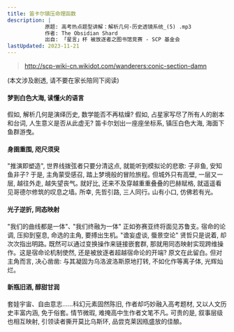 ```yaml
---
title: 笛卡尔镇压命理函数
description: |
            原题: 高考热点题型讲解：解析几何-历史透镜系统_(5) .mp3
            作者: The Obsidian Shard
            出自: 「星言」杯 被放逐者之图书馆竞赛 - SCP 基金会
lastUpdated: 2023-11-21
---
```


> http://scp-wiki-cn.wikidot.com/wanderers:conic-section-damn

 (本文涉及剧透, 请不要在家长陪同下阅读) 

#### 梦到白色大海, 读懂火的语言

假如, 解析几何是演绎历史, 数学能否不再枯燥? 假如, 占星家写尽了所有人的剧本和台词, 人生意义是否从此虚无? 笛卡尔划出一座座坐标系, 镇压白色大海, 海面下鱼群游曳｡ 

#### 身圉重围, 咫尺须臾
"推演即塑造", 世界线拨弦者只要分清这点, 就能听到模拟论的悲歌: 子非鱼, 安知鱼非子? 于是, 主角蒙受感召, 踏上梦境般的冒险旅程｡ 但城外只有高壁, 一层又一层, 越往外走, 越失望丧气｡ 就好比, 还来不及穿越重重叠叠的巴赫赋格, 就遥遥看见哥德尔修筑的叹息之墙｡ 所幸, 先哲引路, 三人同行｡ 山有小口, 仿佛若有光｡ 

#### 光子逆折, 同态映射
"我们的曲线都是一体"､ "我们终融为一体" 正如弥赛亚终将面见苏鲁支｡ 宿命的论调, 压抑到窒息, 命选的主角, 要搏出生机｡ "谵妄虚谈, 蜃景空论" 贤哲只是说着, 却次次指出明路｡  既然可以通过变换操作来链接嵌套群, 那就用同态映射实现跨维操作。这是宿命论机制使然, 还是被放逐者超越宿命论的开端? 原文在此留白｡ 但对主角而言, 决心凿凿: 与其凝固为乌洛波洛斯原地打转, 不如化作等离子体, 光辉灿烂｡ 

#### 新瓶旧酒, 醇甜甘润
套娃宇宙、自由意志……科幻元素固然陈旧, 作者却巧妙融入高考题材, 又以人文历史丰富内涵, 免于俗套｡ 情节微瑕, 难掩高中生作者文笔不凡｡ 可贵的是, 叙事层级也相互映射, 引领读者撕开莫比乌斯环, 品尝克莱因瓶盛放的佳酿｡